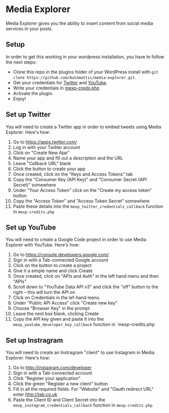 Media Explorer
==============
Media Explorer gives you the ability to insert content from social media
services in your posts.

Setup
-----
In order to get this working in your wordpress installation, you have to follow
the next steps:

* Clone this repo in the plugins folder of your WordPress install with `git
clone https://github.com/Automattic/media-explorer.git`.
* Get your credentials for [Twitter](http://dev.twitter.com) and 
[YouTube](https://developers.google.com/youtube/v3/).
* Write your credentials in [mexp-creds.php](https://github.com/Automattic/media-explorer/blob/master/mexp-creds.php)
* Activate the plugin.
* Enjoy!

## Set up Twitter

You will need to create a Twitter app in order to embed tweets using Media Explorer. Here's how:

1. Go to https://apps.twitter.com/
1. Log in with your Twitter account
1. Click on "Create New App"
1. Name your app and fill out a description and the URL
1. Leave "Callback URL" blank
1. Click the button to create your app
1. Once created, click on the "Keys and Access Tokens" tab
1. Copy the "Consumer Key (API Key)" and "Consumer Secret (API Secret)" somewhere
1. Under "Your Access Token" click on the "Create my access token" button
1. Copy the "Access Token" and "Access Token Secret" somewhere
1. Paste these details into the `mexp_twitter_credentials_callback` function in `mexp-credits.php`

## Set up YouTube

You will need to create a Google Code project in order to use Media Explorer with YouTube. Here's how:

1. Go to https://console.developers.google.com/
1. Sign in with a Tab-connected Google account
1. Click on the button to create a project
1. Give it a simple name and click Create
1. Once created, click on "APIs and Auth" in the left hand menu and then "APIs"
1. Scroll down to "YouTube Data API v3" and click the "off" button to the right – this will turn the API on
1. Click on Credentials in the lef-hand menu
1. Under "Public API Access" click "Create new key"
1. Choose "Browser Key" in the prompt
1. Leave the next box blank, clicking Create
1. Copy the API key given and paste it into the `mexp_youtube_developer_key_callback` function in `mexp-credits.php 

## Set up Instragram

You will need to create an Instragram "client" to use Instagram in Media Explorer. Here's how:

1. Go to http://instagram.com/developer
1. Sign in with a Tab-connected account
1. Click "Register your application"
1. Click the green "Register a new client" button
1. Fill in all the required fields. For "Website" and "Oauth redirect URL" enter http://tab.co.uk
1. Paste the Client ID and Client Secret into the `mexp_instagram_credentials_callback` function in `mexp-credits.php`